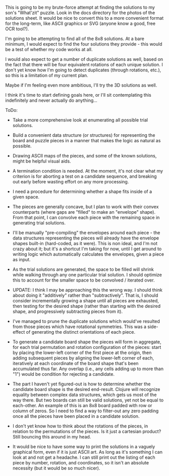 This is going to be my brute-force attempt at finding the solutions to my son's
"What'zit" puzzle.  Look in the docs directory for the photos of the solutions
sheet.  It would be nice to convert this to a more convenient format for the
long-term, like ASCII graphics or SVG (anyone know a good, free OCR tool?).

I'm going to be attempting to find all of the 8x8 solutions.  At a bare
minimum, I would expect to find the four solutions they provide - this would be
a test of whether my code works at all.

I would also expect to get a number of duplicate solutions as well,
based on the fact that there will be four equivalent rotations of each
unique solution.  I don't yet know how I'm going to detect duplicates
(through rotations, etc.), so this is a limitation of my current plan.

Maybe if I'm feeling even more ambitious, I'll try the 3D solutions as well.

I think it's time to start defining goals here, or I'll sit
contemplating this indefinitely and never actually do anything...

ToDo:

 - Take a more comprehensive look at enumerating all possible trial
   solutions.

 - Build a convenient data structure (or structures) for representing
   the board and puzzle pieces in a manner that makes the logic as
   natural as possible.

 - Drawing ASCII maps of the pieces, and some of the known solutions,
   might be helpful visual aids.

 - A termination condition is needed.  At the moment, it's not clear
   what my criterion is for aborting a test on a candidate sequence,
   and breaking out early before wasting effort on any more
   processing.

 - I need a procedure for determining whether a shape fits inside of a
   given space.

 - The pieces are generally concave, but I plan to work with their
   convex counterparts (where gaps are "filled" to make an "envelope"
   shape).  From that point, I can convolve each piece with the
   remaining space in generating trial solutions.

 - I'll be manually "pre-compiling" the envelopes around each piece -
   the data structures representing the pieces will already have the
   envelope shapes built-in (hard-coded, as it were).  This is non
   ideal, and I'm not crazy about it; but it's a shortcut I'm taking
   for now, until I get around to writing logic which automatically
   calculates the envelopes, given a piece as input.

 - As the trial solutions are generated, the space to be filled will
   shrink while walking through any one particular trial solution.  I
   should optimize this to account for the smaller space to be
   convolved / iterated over.

 - UPDATE: I think I may be approaching this the wrong way.  I should
   think about doing it "additively" rather than "subtractively".
   That is, I should consider incrementally growing a shape until all
   pieces are exhausted, then testing for the desired shape (rather
   than starting with the desired shape, and progressively subtracting
   pieces from it).

 - I've managed to prune the duplicate solutions which would've
   resulted from those pieces which have rotational symmetries.  This
   was a side-effect of generating the distinct orientations of each
   piece.

 - To generate a candidate board shape the pieces will form in
   aggregate, for each trial permutation and rotation configuration of
   the pieces: start by placing the lower-left corner of the first
   piece at the origin, then adding subsequent pieces by aligning the
   lower-left corner of each, iteratively at each coordinate of the
   board shape that's been accumulated thus far.  Any overlap (i.e.,
   any cells adding up to more than "1") would be condition for
   rejecting a candidate.

 - The part I haven't yet figured-out is how to determine whether the
   candidate board shape is the desired end-result.  Clojure will
   recognize equality between complex data structures, which gets us
   most of the way there.  But two boards can still be valid
   solutions, yet not be equal to each-other.  An example of this is
   an 8x8 board padded with row or column of zeros.  So I need to find
   a way to filter-out any zero padding once all the pieces have been
   placed in a candidate solution.

 - I don't yet know how to think about the rotations of the pieces, in
   relation to the permutations of the pieces.  Is it just a cartesian
   product?  Still bouncing this around in my head.

 - It would be nice to have some way to print the solutions in a
   vaguely graphical form, even if it is just ASCII art.  As long as
   it's something I can look at and not get a headache.  I can still
   print out the listing of each piece by number, rotation, and
   coordinates, so it isn't an absolute necessity (but it would be so
   much nicer).
